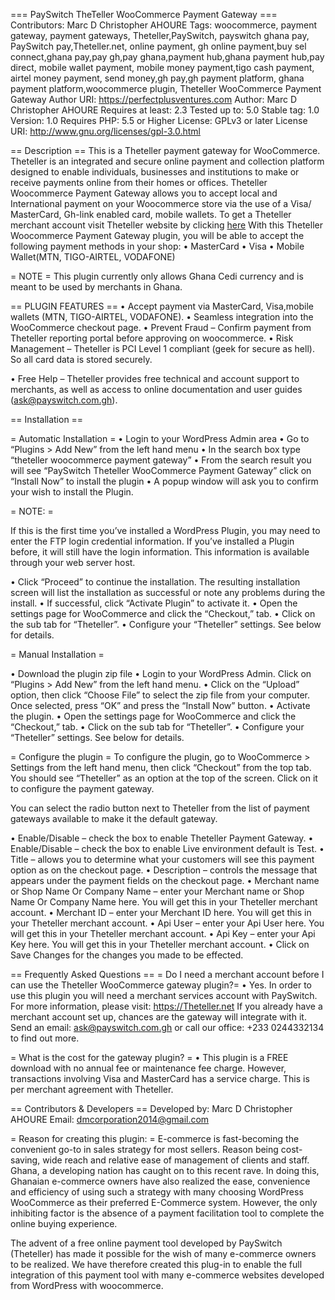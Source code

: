 === PaySwitch TheTeller WooCommerce Payment Gateway ===
Contributors: Marc D Christopher AHOURE
Tags: woocommerce, payment gateway, payment gateways, Theteller,PaySwitch, payswitch ghana pay, PaySwitch pay,Theteller.net, online payment, gh online payment,buy sel connect,ghana pay,pay gh,pay ghana,payment hub,ghana payment hub,pay direct, mobile wallet payment, mobile money payment,tigo cash payment, airtel money payment, send money,gh pay,gh payment platform, ghana payment platform,woocommerce plugin, Theteller WooCommerce Payment Gateway
Author URI: https://perfectplusventures.com
Author: Marc D Christopher AHOURE
Requires at least: 2.3
Tested up to: 5.0
Stable tag: 1.0
Version: 1.0 
Requires PHP: 5.5 or Higher
License: GPLv3 or later
License URI: http://www.gnu.org/licenses/gpl-3.0.html

== Description ==
This is a Theteller payment gateway for WooCommerce.
Theteller is an integrated and secure online payment and collection platform designed to enable individuals, businesses and institutions to make or receive payments online from their homes or offices.
Theteller Woocommerce Payment Gateway allows you to accept local and International payment on your Woocommerce store via the use of a Visa/ MasterCard, Gh-link enabled card, mobile wallets.
To get a Theteller merchant account visit Theteller website by clicking <a href="https://theteller.net/signup" title="Click here to apply to become a merchant on Theteller" target="_blank"> here</a>
With this Theteller Woocommerce Payment Gateway plugin, you will be able to accept the following payment methods in your shop:
•	MasterCard
•	Visa
•	Mobile Wallet(MTN, TIGO-AIRTEL, VODAFONE)

= NOTE =
This plugin currently only allows Ghana Cedi currency and is meant to be used by merchants in Ghana.

== PLUGIN FEATURES ==
•	Accept payment via MasterCard, Visa,mobile wallets (MTN, TIGO-AIRTEL, VODAFONE).
•	Seamless integration into the WooCommerce checkout page.
•	Prevent Fraud – Confirm payment from Theteller reporting portal before approving on woocommerce.
•	Risk Management – Theteller is PCI Level 1 compliant (geek for secure as hell). So all card data is stored securely.

•	Free Help – Theteller provides free technical and account support to merchants, as well as access to online documentation and user guides (ask@payswitch.com.gh).



== Installation ==

= Automatic Installation =
•	Login to your WordPress Admin area
•	Go to “Plugins > Add New” from the left hand menu
•	In the search box type “theteller woocommerce payment gateway”
•	From the search result you will see “PaySwitch Theteller WooCommerce Payment Gateway” click on “Install Now” to install the plugin
•	A popup window will ask you to confirm your wish to install the Plugin.


= NOTE: =

If this is the first time you’ve installed a WordPress Plugin, you may need to enter the FTP login credential information. If you’ve installed a Plugin before, it will still have the login information. This information is available through your web server host.

•	Click “Proceed” to continue the installation. The resulting installation screen will list the installation as successful or note any problems during the install.
•	If successful, click “Activate Plugin” to activate it.
•	Open the settings page for WooCommerce and click the “Checkout,” tab.
•	Click on the sub tab for “Theteller”.
•	Configure your “Theteller” settings. See below for details.


= Manual Installation =

•	Download the plugin zip file
•	Login to your WordPress Admin. Click on “Plugins > Add New” from the left hand menu.
•	Click on the “Upload” option, then click “Choose File” to select the zip file from your computer. Once selected, press “OK” and press the “Install Now” button.
•	Activate the plugin.
•	Open the settings page for WooCommerce and click the “Checkout,” tab.
•	Click on the sub tab for “Theteller”.
•	Configure your “Theteller” settings. See below for details.


= Configure the plugin =
To configure the plugin, go to WooCommerce > Settings from the left hand menu, then click “Checkout” from the top tab. You should see “Theteller” as an option at the top of the screen. Click on it to configure the payment gateway.

You can select the radio button next to Theteller from the list of payment gateways available to make it the default gateway.


•	Enable/Disable – check the box to enable Theteller Payment Gateway.
•	Enable/Disable – check the box to enable Live environment default is Test.
•	Title – allows you to determine what your customers will see this payment option as on the checkout page.
•	Description – controls the message that appears under the payment fields on the checkout page.
•	Merchant name or Shop Name Or Company Name – enter your Merchant name or Shop Name Or Company Name here. You will get this in your Theteller merchant account.
•	Merchant ID – enter your Merchant ID here. You will get this in your Theteller merchant account.
•	Api User – enter your Api User here. You will get this in your Theteller merchant account.
•	Api Key – enter your Api Key here. You will get this in your Theteller merchant account.
•	Click on Save Changes for the changes you made to be effected.



== Frequently Asked Questions ==
= Do I need a merchant account before I can use the Theteller WooCommerce gateway plugin?=
•	Yes. In order to use this plugin you will need a merchant services account with PaySwitch. For more information, please visit: https://Theteller.net If you already have a merchant account set up, chances are the gateway will integrate with it. Send an email: ask@payswitch.com.gh or call our office: +233 0244332134 to find out more.

= What is the cost for the gateway plugin? =
•	This plugin is a FREE download with no annual fee or maintenance fee charge. However, transactions involving Visa and MasterCard has a service charge. This is per merchant agreement with Theteller.


== Contributors & Developers ==
Developed by: Marc D Christopher AHOURE
Email: dmcorporation2014@gmail.com

= Reason for creating this plugin: =
E-commerce is fast-becoming the convenient go-to in sales strategy for most sellers. Reason being cost-saving, wide reach and relative ease of management of clients and staff. Ghana, a developing nation has caught on to this recent rave. In doing this, Ghanaian e-commerce owners have also realized the ease, convenience and efficiency of using such a strategy with many choosing WordPress WooCommerce as their preferred E-Commerce system. However, the only inhibiting factor is the absence of a payment facilitation tool to complete the online buying experience. 

The advent of a free online payment tool developed by PaySwitch (Theteller) has made it possible for the wish of many e-commerce owners to be realized. We have therefore created this plug-in to enable the full integration of this payment tool with many e-commerce websites developed from WordPress with woocommerce.

